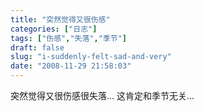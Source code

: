 ```yaml
---
title: "突然觉得又很伤感"
categories: ["日志"]
tags: ["伤感","失落","季节"]
draft: false
slug: "i-suddenly-felt-sad-and-very"
date: "2008-11-29 21:58:03"
---
```


突然觉得又很伤感很失落...
这肯定和季节无关...

